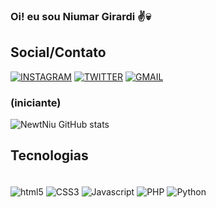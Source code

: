 ### Oi! eu sou Niumar Girardi ✌️💀

## Social/Contato
[![INSTAGRAM](https://img.shields.io/badge/Instagram-E4405F?style=for-the-badge&logo=instagram&logoColor=white)](https://instagram.com/n1u.jpg?igshid=MzNlNGNkZWQ4Mg==)
[![TWITTER](https://img.shields.io/badge/Twitter-1DA1F2?style=for-the-badge&logo=twitter&logoColor=white)](https://twitter.com/ilovegoiaba?t=TfIY2tRlY1oZC4s2gn_HCw&s=09)
[![GMAIL](https://img.shields.io/badge/Gmail-D14836?style=for-the-badge&logo=gmail&logoColor=white)](niumargirardii@gmail.com)

### (iniciante)
![NewtNiu GitHub stats](https://github-readme-stats.vercel.app/api?username=NewtNiu&show_icons=true&theme=midnight-purple)


## Tecnologias
<div style="display: inline_block"><br/>
  <img align="center" alt="html5" src="https://img.shields.io/badge/HTML5-E34F26?style=for-the-badge&logo=html5&logoColor=white">
   <img align="center" alt="CSS3" src="https://img.shields.io/badge/CSS3-1572B6?style=for-the-badge&logo=css3&logoColor=white">
   <img align="center" alt="Javascript" src="https://img.shields.io/badge/JavaScript-323330?style=for-the-badge&logo=javascript&logoColor=F7DF1E">
   <img align="center" alt="PHP" src="https://img.shields.io/badge/PHP-777BB4?style=for-the-badge&logo=php&logoColor=white">
   <img align="center" alt="Python" src="https://img.shields.io/badge/Python-14354C?style=for-the-badge&logo=python&logoColor=white">
</div>
